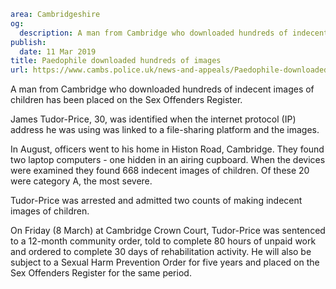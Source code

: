 ```yaml
area: Cambridgeshire
og:
  description: A man from Cambridge who downloaded hundreds of indecent images of children has been placed on the Sex Offenders Register.
publish:
  date: 11 Mar 2019
title: Paedophile downloaded hundreds of images
url: https://www.cambs.police.uk/news-and-appeals/Paedophile-downloaded-hundreds-of-images
```

A man from Cambridge who downloaded hundreds of indecent images of children has been placed on the Sex Offenders Register.

James Tudor-Price, 30, was identified when the internet protocol (IP) address he was using was linked to a file-sharing platform and the images.

In August, officers went to his home in Histon Road, Cambridge. They found two laptop computers - one hidden in an airing cupboard. When the devices were examined they found 668 indecent images of children. Of these 20 were category A, the most severe.

Tudor-Price was arrested and admitted two counts of making indecent images of children.

On Friday (8 March) at Cambridge Crown Court, Tudor-Price was sentenced to a 12-month community order, told to complete 80 hours of unpaid work and ordered to complete 30 days of rehabilitation activity. He will also be subject to a Sexual Harm Prevention Order for five years and placed on the Sex Offenders Register for the same period.
